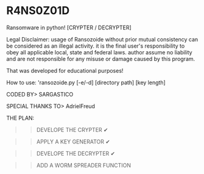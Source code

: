 # R4NS0Z01D
Ransomware in python! [CRYPTER / DECRYPTER]

Legal Disclaimer: usage of Ransozoide without prior mutual consistency can be considered as an 
illegal activity. it is the final user's responsibility to obey all applicable local, state and 
federal laws. author assume no liability and are not responsible for any misuse or damage caused 
by this program.

That was developed for educational purposes!

How to use: 'ransozoide.py [-e/-d] [directory path] [key length]

CODED BY> SARGASTICO

SPECIAL THANKS TO> AdrielFreud 

THE PLAN:

>>DEVELOPE THE CRYPTER ✔

>>APPLY A KEY GENERATOR ✔

>>DEVELOPE THE DECRYPTER ✔

>>ADD A WORM SPREADER FUNCTION 


 

